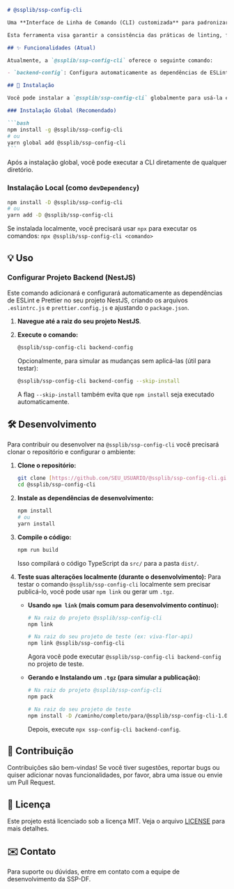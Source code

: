 ````markdown
# @ssplib/ssp-config-cli

Uma **Interface de Linha de Comando (CLI) customizada** para padronizar e automatizar a configuração de projetos de desenvolvimento de software na SSP-DF, abrangendo tanto aplicações **backend em NestJS** quanto, futuramente, **frontend em Next.js**.

Esta ferramenta visa garantir a consistência das práticas de linting, formatação e outras configurações essenciais em todos os nossos repositórios, utilizando ferramentas como ESLint e Prettier.

## ✨ Funcionalidades (Atual)

Atualmente, a `@ssplib/ssp-config-cli` oferece o seguinte comando:

- `backend-config`: Configura automaticamente as dependências de ESLint, Prettier e padrões de código para projetos backend NestJS.

## 🚀 Instalação

Você pode instalar a `@ssplib/ssp-config-cli` globalmente para usá-la em qualquer lugar do seu sistema, ou localmente em cada projeto onde ela for necessária.

### Instalação Global (Recomendado)

```bash
npm install -g @ssplib/ssp-config-cli
# ou
yarn global add @ssplib/ssp-config-cli
```
````

Após a instalação global, você pode executar a CLI diretamente de qualquer diretório.

### Instalação Local (como `devDependency`)

```bash
npm install -D @ssplib/ssp-config-cli
# ou
yarn add -D @ssplib/ssp-config-cli
```

Se instalada localmente, você precisará usar `npx` para executar os comandos:
`npx @ssplib/ssp-config-cli <comando>`

## 💡 Uso

### Configurar Projeto Backend (NestJS)

Este comando adicionará e configurará automaticamente as dependências de ESLint e Prettier no seu projeto NestJS, criando os arquivos `.eslintrc.js` e `prettier.config.js` e ajustando o `package.json`.

1.  **Navegue até a raiz do seu projeto NestJS**.

2.  **Execute o comando:**

    ```bash
    @ssplib/ssp-config-cli backend-config
    ```

    Opcionalmente, para simular as mudanças sem aplicá-las (útil para testar):

    ```bash
    @ssplib/ssp-config-cli backend-config --skip-install
    ```

    A flag `--skip-install` também evita que `npm install` seja executado automaticamente.

## 🛠️ Desenvolvimento

Para contribuir ou desenvolver na `@ssplib/ssp-config-cli` você precisará clonar o repositório e configurar o ambiente:

1.  **Clone o repositório:**

    ```bash
    git clone [https://github.com/SEU_USUARIO/@ssplib/ssp-config-cli.git](https://github.com/SEU_USUARIO/@ssplib/ssp-config-cli.git)
    cd @ssplib/ssp-config-cli
    ```

2.  **Instale as dependências de desenvolvimento:**

    ```bash
    npm install
    # ou
    yarn install
    ```

3.  **Compile o código:**

    ```bash
    npm run build
    ```

    Isso compilará o código TypeScript da `src/` para a pasta `dist/`.

4.  **Teste suas alterações localmente (durante o desenvolvimento):**
    Para testar o comando `@ssplib/ssp-config-cli` localmente sem precisar publicá-lo, você pode usar `npm link` ou gerar um `.tgz`.
    - **Usando `npm link` (mais comum para desenvolvimento contínuo):**

      ```bash
      # Na raiz do projeto @ssplib/ssp-config-cli
      npm link

      # Na raiz do seu projeto de teste (ex: viva-flor-api)
      npm link @ssplib/ssp-config-cli
      ```

      Agora você pode executar `@ssplib/ssp-config-cli backend-config` no projeto de teste.

    - **Gerando e Instalando um `.tgz` (para simular a publicação):**

      ```bash
      # Na raiz do projeto @ssplib/ssp-config-cli
      npm pack

      # Na raiz do seu projeto de teste
      npm install -D /caminho/completo/para/@ssplib/ssp-config-cli-1.0.0.tgz
      ```

      Depois, execute `npx ssp-config-cli backend-config`.

## 🤝 Contribuição

Contribuições são bem-vindas\! Se você tiver sugestões, reportar bugs ou quiser adicionar novas funcionalidades, por favor, abra uma issue ou envie um Pull Request.

## 📄 Licença

Este projeto está licenciado sob a licença MIT. Veja o arquivo [LICENSE](https://www.google.com/search?q=LICENSE) para mais detalhes.

## ✉️ Contato

Para suporte ou dúvidas, entre em contato com a equipe de desenvolvimento da SSP-DF.

```

```
